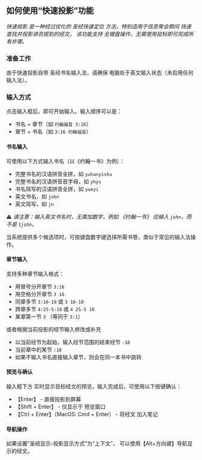 ## 如何使用“快速投影”功能

_快速投影 是一种经过优化的 圣经快速定位 方法，特别适用于信息聚会期间 快速查找并投影讲员提到的经文。
该功能支持 全键盘操作，无需使用鼠标即可完成所有步骤。_

### 准备工作

由于快速投影自带 圣经书名输入法，请确保 电脑处于英文输入状态（未启用任何输入法）。

### 输入方式

点击输入框后，即可开始输入。输入顺序可以是：

-   书名 + 章节（如 `约翰福音 3:16`）
-   章节 + 书名（如 `3:16 约翰福音`）

#### 书名输入

可使用以下方式输入书名（以《约翰一书》为例）：

-   完整书名的汉语拼音全拼，如 `yuhanyishu`
-   完整书名的汉语拼音首字母，如 `yhys`
-   书名简写的汉语拼音全拼，如 `yueyi`
-   英文书名，如 `john`
-   英文简写，如 `jn`

⚠ _请注意：输入英文书名时，无需加数字，例如 《约翰一书》 应输入 `john`，而不是 `1john`。_

当系统提供多个候选项时，可按键盘数字键选择所需书卷，类似于常见的输入法操作。

#### 章节输入

支持多种章节输入格式：

-   用冒号分开章节 `3:16`
-   用空格分开章节 `3 16`
-   同章多节 `3:16-18` 或 `3 16-18`
-   跨章多节 `4:25-5:10` 或 `4 25-5 10`
-   某章第一节 `3` （等同于 `3:1`）

或者根据当前投影的经节输入修改或补充

-   以当前经节为起始，输入经节范围的结束经节 `-18`
-   当前章中的某节 `:18`
-   如果不输入书名直接输入章节，则会在同一本书中跳转

#### 预览与确认

输入框下方 实时显示目标经文的预览，输入完成后，可使用以下按键确认：

-   【Enter】 - 直接投影到屏幕
-   【Shift + Enter】 - 仅显示于 预览窗口
-   【Ctrl + Enter】（MacOS: Cmd + Enter） - 将经文 加入笔记

#### 导航操作

如果设置“圣经显示-投影显示方式”为“上下文”，
可以使用【Alt+方向键】导航显示的经文。
